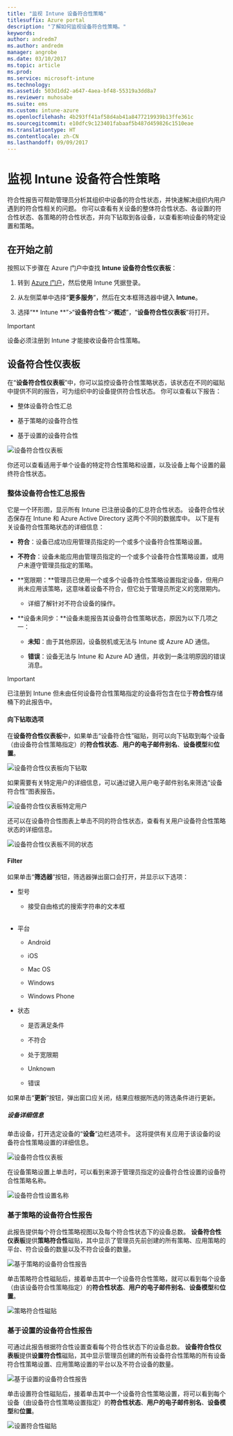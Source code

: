 ```yaml
---
title: "监视 Intune 设备符合性策略"
titlesuffix: Azure portal
description: "了解如何监视设备符合性策略。"
keywords: 
author: andredm7
ms.author: andredm
manager: angrobe
ms.date: 03/10/2017
ms.topic: article
ms.prod: 
ms.service: microsoft-intune
ms.technology: 
ms.assetid: 503d1dd2-a647-4aea-bf48-55319a3dd8a7
ms.reviewer: muhosabe
ms.suite: ems
ms.custom: intune-azure
ms.openlocfilehash: 4b293ff41af58d4ab41a8477219939b13ffe361c
ms.sourcegitcommit: e10dfc9c123401fabaaf5b487d459826c1510eae
ms.translationtype: HT
ms.contentlocale: zh-CN
ms.lasthandoff: 09/09/2017
---
```

# <a name="monitor-intune-device-compliance-policies"></a>监视 Intune 设备符合性策略

符合性报告可帮助管理员分析其组织中设备的符合性状态，并快速解决组织内用户遇到的符合性相关的问题。 你可以查看有关设备的整体符合性状态、各设置的符合性状态、各策略的符合性状态，并向下钻取到各设备，以查看影响设备的特定设置和策略。

## <a name="before-you-begin"></a>在开始之前

按照以下步骤在 Azure 门户中查找 **Intune 设备符合性仪表板**：

1.  转到 [Azure 门户](https://portal.azure.com)，然后使用 Intune 凭据登录。

2.  从左侧菜单中选择“**更多服务**”，然后在文本框筛选器中键入 **Intune**。

3.  选择“** Intune **”&gt;“**设备符合性**”&gt;“**概述**”，“**设备符合性仪表板**”将打开。

> [!IMPORTANT] 
> 设备必须注册到 Intune 才能接收设备符合性策略。

## <a name="device-compliance-dashboard"></a>设备符合性仪表板

在“**设备符合性仪表板**”中，你可以监控设备符合性策略状态，该状态在不同的磁贴中提供不同的报告，可为组织中的设备提供符合性状态。 你可以查看以下报告：

-   整体设备符合性汇总

-   基于策略的设备符合性

-   基于设置的设备符合性

![设备符合性仪表板](./media/idc-1.png)

你还可以查看适用于单个设备的特定符合性策略和设置，以及设备上每个设置的最终符合性状态。

### <a name="overall-device-compliance-aggregate-report"></a>整体设备符合性汇总报告

它是一个环形图，显示所有 Intune 已注册设备的汇总符合性状态。 设备符合性状态保存在 Intune 和 Azure Active Directory 这两个不同的数据库中。 以下是有关设备符合性策略状态的详细信息：

-   **符合**：设备已成功应用管理员指定的一个或多个设备符合性策略设置。

-   **不符合**：设备未能应用由管理员指定的一个或多个设备符合性策略设置，或用户未遵守管理员指定的策略。

-   **宽限期：**管理员已使用一个或多个设备符合性策略设置指定设备，但用户尚未应用该策略，这意味着设备不符合，但它处于管理员所定义的宽限期内。

    -   详细了解针对不符合设备的操作。

-   **设备未同步：**设备未能报告其设备符合性策略状态，原因为以下几项之一：

    -   **未知**：由于其他原因，设备脱机或无法与 Intune 或 Azure AD 通信。

    -   **错误**：设备无法与 Intune 和 Azure AD 通信，并收到一条注明原因的错误消息。

> [!IMPORTANT] 
> 已注册到 Intune 但未由任何设备符合性策略指定的设备将包含在位于**符合性**存储桶下的此报告中。

#### <a name="drill-down-option"></a>向下钻取选项

在**设备符合性仪表板**中，如果单击“设备符合性”磁贴，则可以向下钻取到每个设备（由设备符合性策略指定）的**符合性状态**、**用户的电子邮件别名**、**设备模型**和**位置**。

![设备符合性仪表板向下钻取](./media/idc-2.png)

如果需要有关特定用户的详细信息，可以通过键入用户电子邮件别名来筛选“设备符合性”图表报告。

![设备符合性仪表板特定用户](./media/idc-3.png)

还可以在设备符合性图表上单击不同的符合性状态，查看有关用户设备符合性策略状态的详细信息。

![设备符合性仪表板不同的状态](./media/idc-4.png)

#### <a name="filter"></a>Filter

如果单击“**筛选器**”按钮，筛选器弹出窗口会打开，并显示以下选项：

-   型号

    -   接受自由格式的搜索字符串的文本框
<br></br>
-   平台

    -   Android

    -   iOS

    -   Mac OS

    -   Windows

    -   Windows Phone

-   状态

    -   是否满足条件

    -   不符合

    -   处于宽限期

    -   Unknown

    -   错误

如果单击“**更新**”按钮，弹出窗口应关闭，结果应根据所选的筛选条件进行更新。

##### <a name="device-details"></a>设备详细信息

单击设备，打开选定设备的“**设备**”边栏选项卡。 这将提供有关应用于该设备的设备符合性策略设置的详细信息。

![设备符合性仪表板](./media/idc-6.png)

在设备策略设置上单击时，可以看到来源于管理员指定的设备符合性设置的设备符合性策略名称。

![设备符合性设置名称](./media/idc-7.png)

### <a name="per-policy-device-compliance-report"></a>基于策略的设备符合性报告

此报告提供每个符合性策略视图以及每个符合性状态下的设备总数。 **设备符合性仪表板**提供**策略符合性**磁贴，其中显示了管理员先前创建的所有策略、应用策略的平台、符合设备的数量以及不符合设备的数量。

![基于策略的设备符合性报告](./media/idc-8.png)

单击策略符合性磁贴后，接着单击其中一个设备符合性策略，就可以看到每个设备（由该设备符合性策略指定）的**符合性状态**、**用户的电子邮件别名**、**设备模型**和**位置**。

![策略符合性磁贴](./media/idc-9.png)

### <a name="per-setting-device-compliance-report"></a>基于设置的设备符合性报告

可通过此报告根据符合性设置查看每个符合性状态下的设备总数。 **设备符合性仪表板**提供**设置符合性**磁贴，其中显示管理员创建的所有设备符合性策略的所有设备符合性策略设置、应用策略设置的平台以及不符合设备的数量。

![基于设置的设备符合性报告](./media/idc-10.png)

单击设置符合性磁贴后，接着单击其中一个设备符合性策略设置，将可以看到每个设备（由设备符合性策略设置指定）的**符合性状态**、**用户的电子邮件别名**、**设备模型**和**位置**。

![设置符合性磁贴](./media/idc-11.png)
